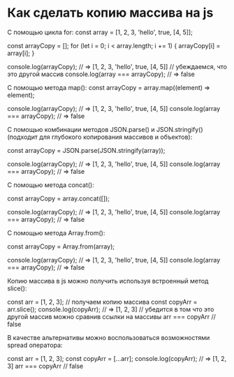 # Как сделать копию массива на js

С помощью цикла for:
const array = [1, 2, 3, 'hello', true, [4, 5]];

const arrayCopy = [];
for (let i = 0; i < array.length; i += 1) {
  arrayCopy[i] = array[i];
}

console.log(arrayCopy); // => [1, 2, 3, 'hello', true, [4, 5]]
// убеждаемся, что это другой массив
console.log(array === arrayCopy); // => false

С помощью метода map():
const arrayCopy = array.map((element) => element);

console.log(arrayCopy); // => [1, 2, 3, 'hello', true, [4, 5]]
console.log(array === arrayCopy); // => false

С помощью комбинации методов JSON.parse() и JSON.stringify() (подходит для глубокого копирования массивов и объектов):

const arrayCopy = JSON.parse(JSON.stringify(array));

console.log(arrayCopy); // => [1, 2, 3, 'hello', true, [4, 5]]
console.log(array === arrayCopy); // => false

С помощью метода concat():

const arrayCopy = array.concat([]);

console.log(arrayCopy); // => [1, 2, 3, 'hello', true, [4, 5]]
console.log(array === arrayCopy); // => false

С помощью метода Array.from():

const arrayCopy = Array.from(array);

console.log(arrayCopy); // => [1, 2, 3, 'hello', true, [4, 5]]
console.log(array === arrayCopy); // => false

Копию массива в js можно получить используя встроенный метод slice():

const arr = [1, 2, 3];
// получаем копию массива
const copyArr = arr.slice();
console.log(copyArr); // => [1, 2, 3]
// убедится в том что это другой массив можно сравнив ссылки на массивы
arr === copyArr // false

В качестве альтернативы можно воспользоваться возможностями spread оператора:

const arr = [1, 2, 3];
const copyArr = [...arr];
console.log(copyArr); // => [1, 2, 3]
arr === copyArr // false
